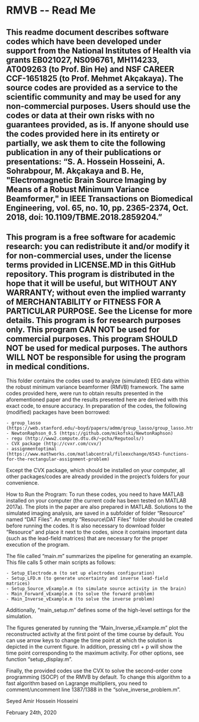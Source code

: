 # RMVB -- Read Me
  This readme document describes software codes which have been developed under support from the National Institutes of Health via grants EB021027, NS096761, MH114233, AT009263 (to Prof. Bin He) and NSF CAREER CCF-1651825 (to Prof. Mehmet Akçakaya). 
The source codes are provided as a service to the scientific community and may be used for any non-commercial purposes.  Users should use the codes or data at their own risks with no guarantees provided, as is. If anyone should use the codes provided here in its entirety or partially, we ask them to cite the following publication in any of their publications or presentations:
“S. A. Hossein Hosseini, A. Sohrabpour, M. Akçakaya and B. He, "Electromagnetic Brain Source Imaging by Means of a Robust Minimum Variance Beamformer," in IEEE Transactions on Biomedical Engineering, vol. 65, no. 10, pp. 2365-2374, Oct. 2018, doi: 10.1109/TBME.2018.2859204.”
------------------------------------------------------------------------------------------------------------------------------------------
This program is a free software for academic research: you can redistribute it and/or modify it for non-commercial uses, under the license terms provided in LICENSE.MD in this GitHub repository. This program is distributed in the hope that it will be useful, but WITHOUT ANY WARRANTY; without even the implied warranty of MERCHANTABILITY or FITNESS FOR A PARTICULAR PURPOSE. See the License for more details.
This program is for research purposes only. This program CAN NOT be used for commercial purposes. This program SHOULD NOT be used for medical purposes. The authors WILL NOT be responsible for using the program in medical conditions.
------------------------------------------------------------------------------------------------------------------------------------------
  This folder contains the codes used to analyze (simulated) EEG data within the robust minimum variance beamformer (RMVB) framework. The same codes provided here, were run to obtain results presented in the aforementioned paper and the results presented here are derived with this exact code, to ensure accuracy.
  In preparation of the codes, the following (modified) packages have been borrowed:
  
    - group_lasso (https://web.stanford.edu/~boyd/papers/admm/group_lasso/group_lasso.html)
    - NewtonRaphson_0.5 (https://github.com/mikofski/NewtonRaphson)
    - regu (http://www2.compute.dtu.dk/~pcha/Regutools/)
    - CVX package (http://cvxr.com/cvx/)
    - assignmentoptimal (https://www.mathworks.com/matlabcentral/fileexchange/6543-functions-for-the-rectangular-assignment-problem)

  Except the CVX package, which should be installed on your computer, all other packages/codes are already provided in the project’s folders for your convenience.

How to Run the Program:
  To run these codes, you need to have MATLAB installed on your computer (the current code has been tested on MATLAB 2017a). The plots in the paper are also prepared in MATLAB. 
Solutions to the simulated imaging analysis, are saved in a subfolder of folder “Resource” named “DAT Files”. An empty “Resource\DAT Files” folder should be created before running the codes. It is also necessary to download folder “Resource” and place it next to the codes, since it contains important data (such as the lead-field matrices) that are necessary for the proper execution of the program. 

  The file called “main.m” summarizes the pipeline for generating an example. This file calls 5 other main scripts as follows:

    - Setup_Electrode.m (to set up electrodes configuration) 
    - Setup_LFD.m (to generate uncertainty and inverse lead-field matrices)
    - Setup_Source_vExample.m (to simulate source activity in the brain) 
    - Main_Forward_vExample.m (to solve the forward problem)
    - Main_Inverse_vExample.m (to solve the inverse problem)

  Additionally, “main_setup.m” defines some of the high-level settings for the simulation. 

  The figures generated by running the “Main_Inverse_vExample.m” plot the reconstructed activity at the first point of the time course by default. You can use arrow keys to change the time point at which the solution is depicted in the current figure. In addition, pressing ctrl + p will show the time point corresponding to the maximum activity. For other options, see function “setup_display.m”.

  Finally, the provided codes use the CVX to solve the second-order cone programming (SOCP) of the RMVB by default. To change this algorithm to a fast algorithm based on Lagrange multipliers, you need to comment/uncomment line 1387/1388 in the “solve_inverse_problem.m”.  
  
Seyed Amir Hossein Hosseini

February 24th, 2020

